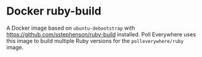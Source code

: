 # Docker ruby-build

A Docker image based on `ubuntu-debootstrap` with https://github.com/sstephenson/ruby-build installed. Poll Everywhere uses this image to build multiple Ruby versions for the `polleverywhere/ruby` image.
